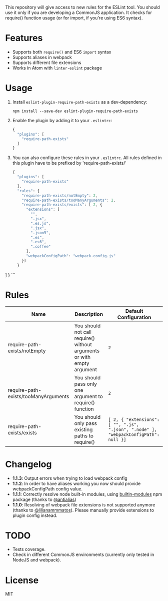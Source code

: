 This repository will give access to new rules for the ESLint tool. You should use it only if you are developing a CommonJS application. It checks for require() function usage (or for import, if you're using ES6 syntax).

# Features
- Supports both `require()` and ES6 `import` syntax
- Supports aliases in webpack
- Supports different file extensions
- Works in Atom with `linter-eslint` package

# Usage

1. Install `eslint-plugin-require-path-exists` as a dev-dependency:

    ```shell
    npm install --save-dev eslint-plugin-require-path-exists
    ```

2. Enable the plugin by adding it to your `.eslintrc`:

    ```js
    {
      "plugins": [
        "require-path-exists"
      ]
    }
    ```
3. You can also configure these rules in your `.eslintrc`. All rules defined in this plugin have to be prefixed by 'require-path-exists/'

    ```js
    {
      "plugins": [
        "require-path-exists"
      ],
      "rules": {
        "require-path-exists/notEmpty": 2,
        "require-path-exists/tooManyArguments": 2,
        "require-path-exists/exists": [ 2, {
          "extensions": [
            "",
            ".jsx",
            ".es.js",
            ".jsx",
            ".json5",
            ".es",
            ".es6",
            ".coffee"
          ],
          "webpackConfigPath": "webpack.config.js"
        }]
      }
  ]
}
    ```

# Rules

| Name                                 | Description                                                            | Default Configuration |
| ------------------------------------ | ---------------------------------------------------------------------- | --------------------- |
| require-path-exists/notEmpty         | You should not call require() without arguments or with empty argument | ```2```               |
| require-path-exists/tooManyArguments | You should pass only one argument to require() function                | ```2```               |
| require-path-exists/exists           | You should only pass existing paths to require()                       | ```[ 2, { "extensions": [ "", ".js", ".json", ".node" ], "webpackConfigPath": null }]``` |

# Changelog
- **1.1.3**: Output errors when trying to load webpack config
- **1.1.2**: In order to have aliases working you now should provide webpackConfigPath config value.
- **1.1.1**: Correctly resolve node built-in modules, using [builtin-modules](https://www.npmjs.com/package/builtin-modules) npm package (thanks to [@antialias](https://github.com/antialias))
- **1.1.0**: Resolving of webpack file extensions is not supported anymore (thanks to [@lilianammmatos](https://github.com/lilianammmatos)). Please manually provide extensions to plugin config instead.

# TODO

- Tests coverage.
- Check in different CommonJS environments (currently only tested in NodeJS and webpack).

# License

MIT
